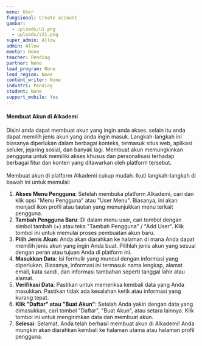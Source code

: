 ```yaml
---
menu: User
fungsional: Create account
gambar:
  - uploads/u1.png
  - uploads/z31.png
super_admin: Allow
admin: Allow
mentor: None
teacher: Pending
partner: None
lead_program: None
lead_region: None
content_writer: None
industri: Pending
student: None
support_mobile: Yes
---
```

#### Membuat Akun di Alkademi

D﻿isini anda dapat membuat akun yang ingin anda akses. selain itu anda dapat memilih jenis akun yang anda i﻿ngin masuk. Langkah-langkah ini biasanya diperlukan dalam berbagai konteks, termasuk situs web, aplikasi seluler, jejaring sosial, dan banyak lagi. Membuat akun memungkinkan pengguna untuk memiliki akses khusus dan personalisasi terhadap berbagai fitur dan konten yang ditawarkan oleh platform tersebut.\
\
Membuat akun di platform Alkademi cukup mudah. Ikuti langkah-langkah di bawah ini untuk memulai:

1. **Akses Menu Pengguna**: Setelah membuka platform Alkademi, cari dan klik opsi "Menu Pengguna" atau "User Menu". Biasanya, ini akan menjadi ikon profil atau tautan yang menunjukkan menu terkait pengguna.
2. **Tambah Pengguna Baru**: Di dalam menu user, cari tombol dengan simbol tambah (+) atau teks "Tambah Pengguna" / "Add User". Klik tombol ini untuk memulai proses pembuatan akun baru.
3. **Pilih Jenis Akun**: Anda akan diarahkan ke halaman di mana Anda dapat memilih jenis akun yang ingin Anda buat. Pilihlah jenis akun yang sesuai dengan peran atau tujuan Anda di platform ini.
4. **Masukkan Data**: Isi formulir yang muncul dengan informasi yang diperlukan. Biasanya, informasi ini termasuk nama lengkap, alamat email, kata sandi, dan informasi tambahan seperti tanggal lahir atau alamat.
5. **Verifikasi Data**: Pastikan untuk memeriksa kembali data yang Anda masukkan. Pastikan tidak ada kesalahan ketik atau informasi yang kurang tepat.
6. **Klik "Daftar" atau "Buat Akun"**: Setelah Anda yakin dengan data yang dimasukkan, cari tombol "Daftar", "Buat Akun", atau setara lainnya. Klik tombol ini untuk mengirimkan data dan membuat akun.
7. **Selesai**: Selamat, Anda telah berhasil membuat akun di Alkademi! Anda mungkin akan diarahkan kembali ke halaman utama atau halaman profil pengguna.